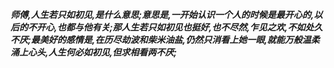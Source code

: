 ***师傅,人生若只如初见,是什么意思;意思是,一开始认识一个人的时候是最开心的,以后的不开心,也都与他有关;那人生若只如初见也挺好,也不尽然,乍见之欢,不如处久不厌;最美好的感情是,在历尽劫波和柴米油盐,仍然只消看上她一眼,就能万般温柔涌上心头,人生何必如初见,但求相看两不厌;***
